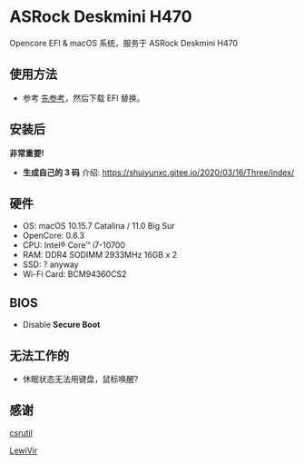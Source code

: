 # ASRock Deskmini H470

Opencore EFI &amp; macOS 系统，服务于 ASRock Deskmini H470

## 使用方法
- 参考 [先参考](https://github.com/LewiVir/ASRock-Deskmini-H470)，然后下载 EFI 替换。

## 安装后

**非常重要!**

- **生成自己的 3 码**
介绍: https://shuiyunxc.gitee.io/2020/03/16/Three/index/

## 硬件

- OS: macOS 10.15.7 Catalina / 11.0 Big Sur
- OpenCore: 0.6.3
- CPU: Intel® Core™ i7-10700
- RAM: DDR4 SODIMM 2933MHz 16GB x 2
- SSD: ? anyway
- Wi-Fi Card: BCM94360CS2

## BIOS

- Disable **Secure Boot**

## 无法工作的

- 休眠状态无法用键盘，鼠标唤醒?

## 感谢

[csrutil](https://github.com/csrutil)

[LewiVir](https://github.com/LewiVir/ASRock-Deskmini-H470)
